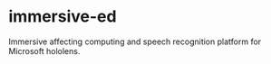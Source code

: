 # immersive-ed
Immersive affecting computing and speech recognition platform for Microsoft hololens.
